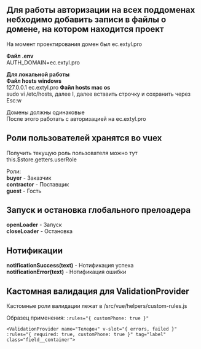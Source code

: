 ## Для работы авторизации на всех поддоменах небходимо добавить записи в файлы о домене, на котором находится проект

На момент проектирования домен был ec.extyl.pro  

**Файл .env**  
AUTH_DOMAIN=ec.extyl.pro  

**Для локальной работы**  
**Файл hosts windows**  
127.0.0.1 ec.extyl.pro
**Файл hosts mac os**  
sudo vi /etc/hosts, далее I, далее вставить строчку и сохранить через Esc:w

Домены должны одинаковые  
После этого работать с авторизацией на ec.extyl.pro

## Роли пользователей хранятся вo vuex 
Получить текущую роль пользователя можно тут this.$store.getters.userRole  

Роли:  
**buyer** - Заказчик  
**contractor** - Поставщик  
**guest** - Гость

## Запуск и остановка глобального прелоадера
**openLoader** - Запуск  
**closeLoader** - Остановка

## Нотификации
**notificationSuccess(text)** - Нотификация успеха  
**notificationError(text)** - Нотификация ошибки

## Кастомная валидация для ValidationProvider
Кастомные роли валидации лежат в /src/vue/helpers/custom-rules.js

Образец применения: `:rules="{ customPhone: true }"`
    
    <ValidationProvider name="Телефон" v-slot="{ errors, failed }" :rules="{ required: true, customPhone: true }" tag="label" class="field__container">
